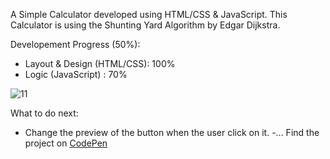 A Simple Calculator developed using HTML/CSS & JavaScript.
This Calculator is using the Shunting Yard Algorithm by Edgar Dijkstra.

Developement Progress (50%):
  - Layout & Design (HTML/CSS): 100%
  - Logic (JavaScript) : 70%
  
<img src="https://i.ibb.co/3C3HGfk/11.png" alt="11" border="0">

What to do next:
  - Change the preview of the button when the user click on it.
  -...
Find the project on <a href="https://codepen.io/ican17/pen/mdddmEd">CodePen</a>
